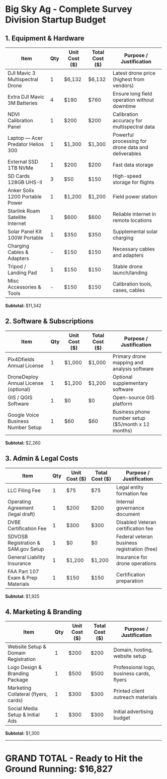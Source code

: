 # Big Sky Ag - Complete Survey Division Startup Budget

## 1. Equipment & Hardware

| Item | Qty | Unit Cost ($) | Total Cost ($) | Purpose / Justification |
|------|-----|----------------|----------------|--------------------------|
| DJI Mavic 3 Multispectral Drone | 1 | $6,132 | $6,132 | Latest drone price (highest from vendors) |
| Extra DJI Mavic 3M Batteries | 4 | $190 | $760 | Ensure long field operation without downtime |
| NDVI Calibration Panel | 1 | $200 | $200 | Calibration accuracy for multispectral data |
| Laptop — Acer Predator Helios 300 | 1 | $1,300 | $1,300 | Powerful processing for drone data and deliverables |
| External SSD 1TB NVMe | 1 | $200 | $200 | Fast data storage |
| SD Cards 128GB UHS-II | 3 | $50 | $150 | High-speed storage for flights |
| Anker Solix 1200 Portable Power | 1 | $1,200 | $1,200 | Field power station |
| Starlink Roam Satellite Internet | 1 | $600 | $600 | Reliable internet in remote locations |
| Solar Panel Kit 100W Portable | 1 | $350 | $350 | Supplemental solar charging |
| Charging Cables & Adapters | - | $150 | $150 | Necessary cables and adapters |
| Tripod / Landing Pad | 1 | $150 | $150 | Stable drone launch/landing |
| Misc Accessories & Tools | - | $150 | $150 | Calibration tools, cases, cables |

**Subtotal:** $11,342

## 2. Software & Subscriptions

| Item | Qty | Unit Cost ($) | Total Cost ($) | Purpose / Justification |
|------|-----|----------------|----------------|--------------------------|
| Pix4Dfields Annual License | 1 | $1,000 | $1,000 | Primary drone mapping and analysis software |
| DroneDeploy Annual License (optional) | 1 | $1,200 | $1,200 | Optional supplementary software |
| GIS / QGIS Software | 1 | $0 | $0 | Open-source GIS platform |
| Google Voice Business Number Setup | 1 | $60 | $60 | Business phone number setup ($5/month x 12 months) |

**Subtotal:** $2,260

## 3. Admin & Legal Costs

| Item | Qty | Unit Cost ($) | Total Cost ($) | Purpose / Justification |
|------|-----|----------------|----------------|--------------------------|
| LLC Filing Fee | 1 | $75 | $75 | Legal entity formation fee |
| Operating Agreement (legal draft) | 1 | $200 | $200 | Internal governance document |
| DVBE Certification Fee | 1 | $300 | $300 | Disabled Veteran certification fee |
| SDVOSB Registration & SAM.gov Setup | 1 | $0 | $0 | Federal veteran business registration (free) |
| General Liability Insurance | 1 | $1,200 | $1,200 | Insurance for drone operations |
| FAA Part 107 Exam & Prep Materials | 1 | $150 | $150 | Certification preparation |

**Subtotal:** $1,925

## 4. Marketing & Branding

| Item | Qty | Unit Cost ($) | Total Cost ($) | Purpose / Justification |
|------|-----|----------------|----------------|--------------------------|
| Website Setup & Domain Registration | 1 | $200 | $200 | Domain, hosting, website setup |
| Logo Design & Branding Package | 1 | $500 | $500 | Professional logo, business cards, flyers |
| Marketing Collateral (flyers, cards) | 1 | $300 | $300 | Printed client outreach materials |
| Social Media Setup & Initial Ads | 1 | $300 | $300 | Initial advertising budget |

**Subtotal:** $1,300

---

# GRAND TOTAL - Ready to Hit the Ground Running: $16,827
